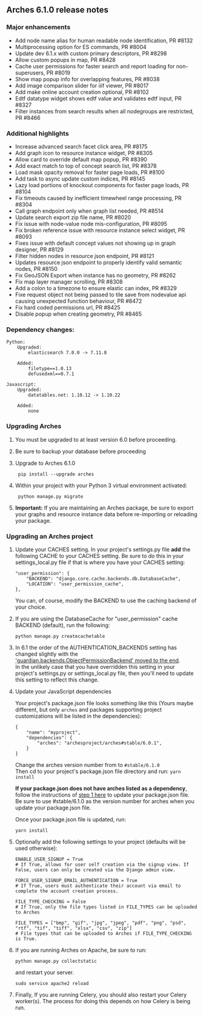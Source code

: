 Arches 6.1.0 release notes
------------------------


### Major enhancements
- Add node name alias for human readable node identification, PR #8132
- Multiprocessing option for ES commands, PR #8004
- Update dev 6.1.x with custom primary descriptors, PR #8298
- Allow custom popups in map, PR #8428
- Cache user permissions for faster search and report loading for non-superusers, PR #8019
- Show map popup info for overlapping features, PR #8038
- Add image comparison slider for iiif viewer, PR #8017
- Add make online account creation optional, PR #8102
- Edtf datatype widget shows edtf value and validates edtf input, PR #8327
- Filter instances from search results when all nodegroups are restricted, PR #8466

### Additional highlights

- Increase advanced search facet click area, PR #8175
- Add graph icon to resource instance widget, PR #8305
- Allow card to override default map popup, PR #8390
- Add exact match to top of concept search list, PR #8378
- Load mask opacity removal for faster page loads, PR #8100
- Add task to async update custom indices, PR #8145 
- Lazy load portions of knockout components for faster page loads, PR #8104
- Fix timeouts caused by inefficient timewheel range processing, PR #8304
- Call graph endpoint only when graph list needed, PR #8514
- Update search export zip file name, PR #8020
- Fix issue with node-value node mis-configuration, PR #8095
- Fix broken reference issue with resource instance select widget, PR #8093
- Fixes issue with default concept values not showing up in graph designer, PR #8129
- Filter hidden nodes in resource json endpoint, PR #8121
- Updates resource json endpoint to properly identify valid semantic nodes, PR #8150
- Fix GeoJSON Export when instance has no geometry, PR #8262
- Fix map layer manager scrolling, PR #8308
- Add a colon to a timezone to ensure elastic can index, PR #8329
- Fixe request object not being passed to tile save from nodevalue api causing unexpected function behaviour, PR #8472
- Fix hard coded permissions url, PR #8425
- Disable popup when creating geometry, PR #8465

### Dependency changes:
```
Python:
    Upgraded:
        elasticsearch 7.0.0 -> 7.11.0

    Added:
        filetype==1.0.13
        defusedxml==0.7.1

Javascript:
    Upgraded:
        datatables.net: 1.10.12 -> 1.10.22

    Added:
        none
```


### Upgrading Arches
1. You must be upgraded to at least version 6.0 before proceeding.

2. Be sure to backup your database before proceeding

3. Upgrade to Arches 6.1.0

        pip install --upgrade arches

4. Within your project with your Python 3 virtual environment activated:

        python manage.py migrate

5. **Important:** If you are maintaining an Arches package, be sure to export your graphs and resource instance data before re-importing or reloading your package. 

### Upgrading an Arches project

1. Update your CACHES setting. In your project's settings.py file **add** the following CACHE to your CACHES setting. Be sure to do this in your settings_local.py file if that is where you have your CACHES setting:
    
    ``` 
    "user_permission": {
        "BACKEND": "django.core.cache.backends.db.DatabaseCache",
        "LOCATION": "user_permission_cache",
    },
    ```
    You can, of course, modify the BACKEND to use the caching backend of your choice.

2. If you are using the DatabaseCache for "user_permission" cache BACKEND (default), run the following:
   ```
   python manage.py createcachetable
   ```

3. In 6.1 the order of the AUTHENTICATION_BACKENDS setting has changed slightly with the ['guardian.backends.ObjectPermissionBackend' moved to the end](https://github.com/archesproject/arches/blob/e412a4c44347df0cfee1c84de8bad2d88b6a45c3/arches/settings.py#L339).  
   In the unlikely case that you have overridden this setting in your project's settings.py or settings_local.py file, then you'll need to update this setting to reflect this change.

    
4. Update your JavaScript dependencies

    Your project's package.json file looks something like this (Yours maybe different, but only `arches` and packages supporting project customizations will be listed in the dependencies):

    ```    
    {
        "name": "myproject",
        "dependencies": {
            "arches": "archesproject/arches#stable/6.0.1",
        }
    }
    ```
    Change the arches version number from to `#stable/6.1.0`\
    Then cd to your project's package.json file directory and run: `yarn install`

    **If your package.json does not have arches listed as a dependency**, follow the instructions of [step 1 here](https://github.com/archesproject/arches/blob/master/releases/5.1.0.md#upgrading-an-arches-project) to update your package.json file. Be sure to use #stable/6.1.0 as the version number for arches when you update your package.json file.
    
    Once your package.json file is updated, run:

    ```yarn install```


5. Optionally add the following settings to your project (defaults will be used otherwise):

    ```
    ENABLE_USER_SIGNUP = True
    # If True, allows for user self creation via the signup view. If False, users can only be created via the Django admin view.
    ```

    ```
    FORCE_USER_SIGNUP_EMAIL_AUTHENTICATION = True
    # If True, users must authenticate their account via email to complete the account creation process.
    ```

    ```
    FILE_TYPE_CHECKING = False
    # If True, only the file types listed in FILE_TYPES can be uploaded to Arches
    ```

    ```
    FILE_TYPES = ["bmp", "gif", "jpg", "jpeg", "pdf", "png", "psd", "rtf", "tif", "tiff", "xlsx", "csv", "zip"]
    # File types that can be uploaded to Arches if FILE_TYPE_CHECKING is True.
    ```

6. If you are running Arches on Apache, be sure to run:

    ```
    python manage.py collectstatic
    ```
    and restart your server.
    ```
    sudo service apache2 reload
    ```
    
7. Finally, If you are running Celery, you should also restart your Celery worker(s). The process for doing this depends on how Celery is being run.
